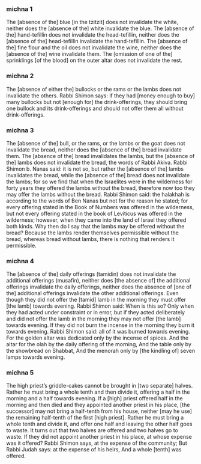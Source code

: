 
### michna 1
The [absence of the] blue [in the tzitzit] does not invalidate the white, neither does the [absence of the] white invalidate the blue. The [absence of the] hand-tefillin does not invalidate the head-tefillin, neither does the [absence of the] head-tefillin invalidate the hand-tefillin. The [absence of the] fine flour and the oil does not invalidate the wine, neither does the [absence of the] wine invalidate them. The [omission of one of the] sprinklings [of the blood] on the outer altar does not invalidate the rest.

### michna 2
The [absence of either the] bullocks or the rams or the lambs does not invalidate the others. Rabbi Shimon says: if they had [money enough to buy] many bullocks but not [enough for] the drink-offerings, they should bring one bullock and its drink-offerings and should not offer them all without drink-offerings.

### michna 3
The [absence of the] bull, or the rams, or the lambs or the goat does not invalidate the bread, neither does the [absence of the] bread invalidate them. The [absence of the] bread invalidates the lambs, but the [absence of the] lambs does not invalidate the bread, the words of Rabbi Akiva. Rabbi Shimon b. Nanas said: it is not so, but rather the [absence of the] lambs invalidates the bread, while the [absence of the] bread does not invalidate the lambs; for so we find that when the Israelites were in the wilderness for forty years they offered the lambs without the bread, therefore now too they may offer the lambs without the bread. Rabbi Shimon said: the halakhah is according to the words of Ben Nanas but not for the reason he stated; for every offering stated in the Book of Numbers was offered in the wilderness, but not every offering stated in the book of Leviticus was offered in the wilderness; however, when they came into the land of Israel they offered both kinds. Why then do I say that the lambs may be offered without the bread? Because the lambs render themselves permissible without the bread, whereas bread without lambs, there is nothing that renders it permissible.

### michna 4
The [absence of the] daily offerings (tamidin) does not invalidate the additional offerings (musafin), neither does [the absence of] the additional offerings invalidate the daily offerings, neither does the absence of [one of the] additional offerings invalidate the other additional offerings. Even though they did not offer the [tamid] lamb in the morning they must offer [the lamb] towards evening. Rabbi Shimon said: When is this so? Only when they had acted under constraint or in error, but if they acted deliberately and did not offer the lamb in the morning they may not offer [the lamb] towards evening. If they did not burn the incense in the morning they burn it towards evening. Rabbi Shimon said: all of it was burned towards evening. For the golden altar was dedicated only by the incense of spices. And the altar for the olah by the daily offering of the morning, And the table only by the showbread on Shabbat, And the menorah only by [the kindling of] seven lamps towards evening.

### michna 5
The high priest’s griddle-cakes cannot be brought in [two separate] halves. Rather he must bring a whole tenth and then divide it, offering a half in the morning and a half towards evening. If a [high] priest offered half in the morning and then died and they appointed another priest in his place, [the successor] may not bring a half-tenth from his house, neither [may he use] the remaining half-tenth of the first [high priest]. Rather he must bring a whole tenth and divide it, and offer one half and leaving the other half goes to waste. It turns out that two halves are offered and two halves go to waste. If they did not appoint another priest in his place, at whose expense was it offered? Rabbi Shimon says, at the expense of the community; But Rabbi Judah says: at the expense of his heirs, And a whole [tenth] was offered.
